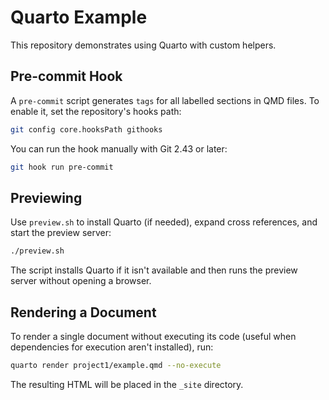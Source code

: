 # Quarto Example

This repository demonstrates using Quarto with custom helpers.

## Pre-commit Hook

A `pre-commit` script generates `tags` for all labelled sections in QMD
files. To enable it, set the repository's hooks path:

```bash
git config core.hooksPath githooks
```

You can run the hook manually with Git 2.43 or later:

```bash
git hook run pre-commit
```

## Previewing

Use `preview.sh` to install Quarto (if needed), expand cross references, and
start the preview server:

```bash
./preview.sh
```

The script installs Quarto if it isn't available and then runs the preview
server without opening a browser.

## Rendering a Document

To render a single document without executing its code (useful when
dependencies for execution aren't installed), run:

```bash
quarto render project1/example.qmd --no-execute
```

The resulting HTML will be placed in the `_site` directory.
